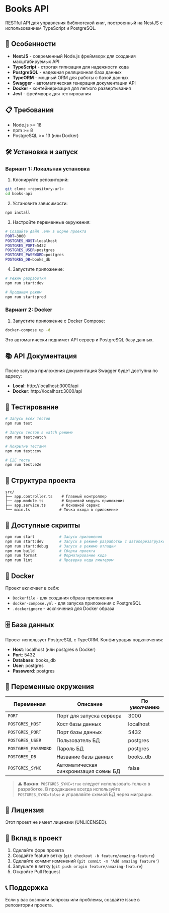 # Books API

RESTful API для управления библиотекой книг, построенный на NestJS с использованием TypeScript и PostgreSQL.

## 🚀 Особенности

- **NestJS** - современный Node.js фреймворк для создания масштабируемых API
- **TypeScript** - строгая типизация для надежности кода
- **PostgreSQL** - надежная реляционная база данных
- **TypeORM** - мощный ORM для работы с базой данных
- **Swagger** - автоматическая генерация документации API
- **Docker** - контейнеризация для легкого развертывания
- **Jest** - фреймворк для тестирования

## 📋 Требования

- Node.js >= 18
- npm >= 8
- PostgreSQL >= 13 (или Docker)

## 🛠 Установка и запуск

### Вариант 1: Локальная установка

1. Клонируйте репозиторий:
```bash
git clone <repository-url>
cd books-api
```

2. Установите зависимости:
```bash
npm install
```

3. Настройте переменные окружения:
```bash
# Создайте файл .env в корне проекта
PORT=3000
POSTGRES_HOST=localhost
POSTGRES_PORT=5432
POSTGRES_USER=postgres
POSTGRES_PASSWORD=postgres
POSTGRES_DB=books_db
```

4. Запустите приложение:
```bash
# Режим разработки
npm run start:dev

# Продакшн режим
npm run start:prod
```

### Вариант 2: Docker

1. Запустите приложение с Docker Compose:
```bash
docker-compose up -d
```

Это автоматически поднимет API сервер и PostgreSQL базу данных.

## 📚 API Документация

После запуска приложения документация Swagger будет доступна по адресу:
- **Local**: http://localhost:3000/api
- **Docker**: http://localhost:3000/api

## 🧪 Тестирование

```bash
# Запуск всех тестов
npm run test

# Запуск тестов в watch режиме
npm run test:watch

# Покрытие тестами
npm run test:cov

# E2E тесты
npm run test:e2e
```

## 📁 Структура проекта

```
src/
├── app.controller.ts    # Главный контроллер
├── app.module.ts        # Корневой модуль приложения
├── app.service.ts       # Основной сервис
└── main.ts             # Точка входа в приложение
```

## 🔧 Доступные скрипты

```bash
npm run start           # Запуск приложения
npm run start:dev       # Запуск в режиме разработки с автоперезагрузкой
npm run start:debug     # Запуск в режиме отладки
npm run build           # Сборка проекта
npm run format          # Форматирование кода
npm run lint            # Проверка кода линтером
```

## 🐳 Docker

Проект включает в себя:
- `Dockerfile` - для создания образа приложения
- `docker-compose.yml` - для запуска приложения с PostgreSQL
- `.dockerignore` - исключения для Docker образа

## 🗄 База данных

Проект использует PostgreSQL с TypeORM. Конфигурация подключения:
- **Host**: localhost (или postgres в Docker)
- **Port**: 5432
- **Database**: books_db
- **User**: postgres
- **Password**: postgres

## 🔐 Переменные окружения

| Переменная | Описание | По умолчанию |
|------------|----------|--------------|
| `PORT` | Порт для запуска сервера | 3000 |
| `POSTGRES_HOST` | Хост базы данных | localhost |
| `POSTGRES_PORT` | Порт базы данных | 5432 |
| `POSTGRES_USER` | Пользователь БД | postgres |
| `POSTGRES_PASSWORD` | Пароль БД | postgres |
| `POSTGRES_DB` | Название базы данных | books_db |
| `POSTGRES_SYNC` | Автоматическая синхронизация схемы БД | false |

> ⚠️ **Важно**: `POSTGRES_SYNC=true` следует использовать только в разработке. В продакшене всегда используйте `POSTGRES_SYNC=false` и управляйте схемой БД через миграции.

## 📄 Лицензия

Этот проект не имеет лицензии (UNLICENSED).

## 🤝 Вклад в проект

1. Сделайте форк проекта
2. Создайте feature ветку (`git checkout -b feature/amazing-feature`)
3. Сделайте коммит изменений (`git commit -m 'Add amazing feature'`)
4. Запушьте в ветку (`git push origin feature/amazing-feature`)
5. Откройте Pull Request

## 📞 Поддержка

Если у вас возникли вопросы или проблемы, создайте issue в репозитории проекта.
